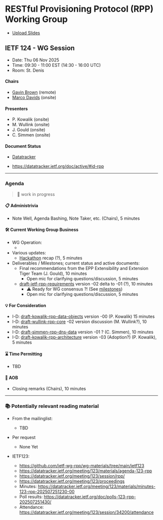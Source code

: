 
# RESTful Provisioning Protocol (RPP) Working Group

* [Upload Slides](https://datatracker.ietf.org/meeting/124/session/rpp)
<!-- * [Upload Slides](https://datatracker.ietf.org/meeting/124/session/xxxxxx/slides) -->

## IETF 124 - WG Session

* Date: Thu 06 Nov 2025  <!-- (to be [announced on Oct 3,2025](https://datatracker.ietf.org/meeting/important-dates/#IETF124)) -->
* Time: 09:30 - 11:00 EST (14:30 - 16:00 UTC) <!-- 90 minutes requested -->
* Room: St. Denis<!-- (https://datatracker.ietf.org/meeting/124/floor-plan?room=xxxx) -->

<!--
* [MeetEcho](https://meetings.conf.meetecho.com/ietf124/?session=34200) full client (with video)
* [OnSiteTool](https://meetecho.ietf.org/lite/?session=34200)
* [Minutes](https://notes.ietf.org/notes-ietf-124-rpp) 
-->
<!-- * [Published minutes](https://notes.ietf.org/s/notes-ietf-124-rpp) -->
<!-- * [Zulip](https://zulip.ietf.org/#narrow/stream/rpp) -->

#### Chairs

* [Gavin Brown](https://datatracker.ietf.org/person/gavin.brown@icann.org) (remote)
* [Marco Davids](https://datatracker.ietf.org/person/marco.davids@sidn.nl) (onsite)

#### Presenters
* P. Kowalik (onsite)
* M. Wullink (onsite)
* J. Gould (onsite)
* C. Simmen (onsite)

#### Document Status

* [Datatracker](https://datatracker.ietf.org/wg/rpp/documents/)
<!-- * [Github](https://github.com/ietf-wg-rpp/wg-materials/blob/main/rpp-document-status.md) -->
* https://datatracker.ietf.org/doc/active/#id-rpp

---
### Agenda
> 🚧 work in progress

#### 📋 Administrivia

* Note Well, Agenda Bashing, Note Taker, etc. (Chairs), 5 minutes

#### 🛠️ Current Working Group Business
* WG Operation:
  - <!-- Deliverables / Milestones; roadmap (Chairs), 5 minutes -->
* Various updates:
  - [Hackathon](https://wiki.ietf.org/en/meeting/124/hackathon#restful-provisioning-protocol-rpp) recap (?), 5 minutes <!-- Pawel or Maarten -->
* Deliverables / Milestones; current status and active documents:
  - Final recommendations from the EPP Extensibility and Extension Tiger Team (J. Gould), 10 minutes
    - Open mic for clarifying questions/discussion, 5 minutes
  - [draft-ietf-rpp-requirements](https://datatracker.ietf.org/doc/draft-ietf-rpp-requirements/) version -02 delta to -01 (?), 10 minutes <!-- Maarten or Pawel -->
    - ⚠️ Ready for WG consensus ?! (See [milestones](https://datatracker.ietf.org/wg/rpp/about/))
    - Open mic for clarifying questions/discussion, 5 minutes

<!-- TO DECIDE: when do we put them under 'Deliverables / Milestones; current status and active documents', when under 'For Consideration' ?? -->

#### 💡 For Consideration
  - I-D: [draft-kowalik-rpp-data-objects](https://datatracker.ietf.org/doc/draft-kowalik-rpp-data-objects) version -00 (P. Kowalik) 15 minutes
  - I-D: [draft-wullink-rpp-core](https://datatracker.ietf.org/doc/draft-wullink-rpp-core/) -02 version discussion (M. Wullink?), 10 minutes
  - I-D: [draft-simmen-rpp-dns-data](https://datatracker.ietf.org/doc/draft-simmen-rpp-dns-data/) version -01 ? (C. Simmen), 10 minutes
  - I-D: [draft-kowalik-rpp-architecture](https://datatracker.ietf.org/doc/draft-kowalik-rpp-architecture/) version -03 (Adoption?) (P. Kowalik), 5 minutes

#### ⌛️ Time Permitting
  - TBD

#### 🎤 AOB
* Closing remarks (Chairs), 10 minutes
  
---
### 📚 Potentially relevant reading material

* From the mailinglist:
  - TBD

* Per request 
  - None Yet

* IETF123:
  - https://github.com/ietf-wg-rpp/wg-materials/tree/main/ietf123
  - https://datatracker.ietf.org/meeting/123/materials/agenda-123-rpp
  - https://datatracker.ietf.org/meeting/123/session/rpp/
  - https://datatracker.ietf.org/meeting/123/proceedings
  - Minutes: https://datatracker.ietf.org/meeting/123/materials/minutes-123-rpp-202507251230-00
  - Poll results: https://datatracker.ietf.org/doc/polls-123-rpp-202507251430/
  - Attendance: https://datatracker.ietf.org/meeting/123/session/34200/attendance


